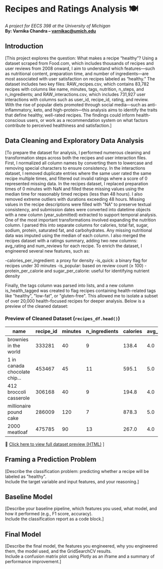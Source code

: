# Recipes and Ratings Analysis 🍽️  
_A project for EECS 398 at the University of Michigan_  
**By: Varnika Chandra – varnikac@umich.edu**  

## Introduction  
[This project explores the question: What makes a recipe “healthy”? Using a dataset scraped from Food.com, which includes thousands of recipes and user reviews from 2008 onward, I aim to understand which features—such as nutritional content, preparation time, and number of ingredients—are most associated with user satisfaction on recipes labeled as “healthy.” The dataset includes two key files: RAW_recipes.csv, which contains 83,782 recipes with columns like name, minutes, tags, nutrition, n_steps, and n_ingredients; and RAW_interactions.csv, which includes 731,927 user interactions with columns such as user_id, recipe_id, rating, and review. With the rise of popular diets promoted through social media—such as anti-inflammatory, keto, and high-protein—this analysis aims to identify the traits that define healthy, well-rated recipes. The findings could inform health-conscious users, or work as a recommendation system on what factors contribute to perceived healthiness and satisfaction.]

## Data Cleaning and Exploratory Data Analysis  
[To prepare the dataset for analysis, I performed numerous cleaning and transformation steps across both the recipes and user interaction files. First, I normalized all column names by converting them to lowercase and removing special characters to ensure consistency. In the interactions dataset, I removed duplicate entries where the same user rated the same recipe multiple times, and filtered out invalid ratings where a score of 0 represented missing data.
In the recipes dataset, I replaced preparation times of 0 minutes with NaN and filled these missing values using the median time for reasonably timed recipes (less than 48 hours). I also removed extreme outliers with durations exceeding 48 hours. Missing values in the recipe descriptions were filled with "NA" to preserve textual consistency, and submission dates were converted into datetime objects with a new column (year_submitted) extracted to support temporal analysis.
One of the most important transformations involved expanding the nutrition column. I parsed this into separate columns for calories, total fat, sugar, sodium, protein, saturated fat, and carbohydrates. Any missing nutritional data was imputed using the median of each column.
I also merged the recipes dataset with a ratings summary, adding two new columns: avg_rating and num_reviews for each recipe. To enrich the dataset, I engineered several new features, such as:

-calories_per_ingredient: a proxy for density
-is_quick: a binary flag for recipes under 30 minutes
-is_popular: based on review count (≥ 100)
-protein_per_calorie and sugar_per_calorie: useful for identifying nutrient density

Finally, the tags column was parsed into lists, and a new column is_health_tagged was created to flag recipes containing health-related tags like "healthy", "low-fat", or "gluten-free". This allowed me to isolate a subset of over 20,000 health-focused recipes for deeper analysis.
Below is a preview of the cleaned dataset:
### Preview of Cleaned Dataset (`recipes_df.head()`)

| name                          | recipe_id | minutes | n_ingredients | calories | avg_rating | is_health_tagged |
|-------------------------------|-----------|---------|----------------|----------|-------------|------------------|
| brownies in the world         | 333281    | 40      | 9              | 138.4    | 4.0         | 0                |
| 1 in canada chocolate chip... | 453467    | 45      | 11             | 595.1    | 5.0         | 0                |
| 412 broccoli casserole        | 306168    | 40      | 9              | 194.8    | 4.0         | 0                |
| millionaire pound cake        | 286009    | 120     | 7              | 878.3    | 5.0         | 0                |
| 2000 meatloaf                 | 475785    | 90      | 13             | 267.0    | 4.0         | 0                |
🔗 [Click here to view full dataset preview (HTML)](preview_table.html)
]

## Framing a Prediction Problem  
[Describe the classification problem: predicting whether a recipe will be labeled as "healthy".  
Include the target variable and input features, and your reasoning.]

## Baseline Model  
[Describe your baseline pipeline, which features you used, what model, and how it performed (e.g., F1 score, accuracy).  
Include the classification report as a code block.]

## Final Model  
[Describe the final model, the features you engineered, why you engineered them, the model used, and the GridSearchCV results.  
Include a confusion matrix plot using Plotly as an iframe and a summary of performance improvement.]
